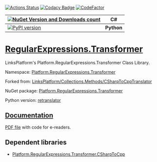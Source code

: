 [![Actions Status](https://github.com/linksplatform/RegularExpressions.Transformer/workflows/CD/badge.svg)](https://github.com/linksplatform/RegularExpressions.Transformer/actions?workflow=CD)
[![Codacy Badge](https://api.codacy.com/project/badge/Grade/7bcd272efb834b7993f0cf3ea1e9bb69)](https://www.codacy.com/manual/drakonard/RegularExpressions.Transformer?utm_source=github.com&amp;utm_medium=referral&amp;utm_content=linksplatform/RegularExpressions.Transformer&amp;utm_campaign=Badge_Grade)
[![CodeFactor](https://www.codefactor.io/repository/github/linksplatform/regularexpressions.transformer/badge)](https://www.codefactor.io/repository/github/linksplatform/regularexpressions.transformer)

| [![NuGet Version and Downloads count](https://buildstats.info/nuget/Platform.RegularExpressions.Transformer)](https://www.nuget.org/packages/Platform.RegularExpressions.Transformer) | C# |
|-|-|
| [![PyPI version](https://badge.fury.io/py/retranslator.svg)](https://badge.fury.io/py/retranslator)  | __Python__  |

# [RegularExpressions.Transformer](https://github.com/linksplatform/RegularExpressions.Transformer)

LinksPlatform's Platform.RegularExpressions.Transformer Class Library.

Namespace: [Platform.RegularExpressions.Transformer](https://linksplatform.github.io/RegularExpressions.Transformer/api/Platform.RegularExpressions.Transformer.html)

Forked from: [LinksPlatform/Collections.Methods/CSharpToCppTranslator](https://github.com/linksplatform/Collections.Methods/tree/20ac8963cdeb8f68013139f4083abd98be03ff43/CSharpToCppTranslator)

NuGet package: [Platform.RegularExpressions.Transformer](https://www.nuget.org/packages/Platform.RegularExpressions.Transformer)

Python version: [retranslator](https://github.com/linksplatform/RegularExpressions.Transformer/tree/master/python)

## [Documentation](https://linksplatform.github.io/RegularExpressions.Transformer)
[PDF file](https://linksplatform.github.io/RegularExpressions.Transformer/Platform.RegularExpressions.Transformer.pdf) with code for e-readers.

## Dependent libraries
*   [Platform.RegularExpressions.Transformer.CSharpToCpp](https://github.com/linksplatform/RegularExpressions.Transformer.CSharpToCpp)
